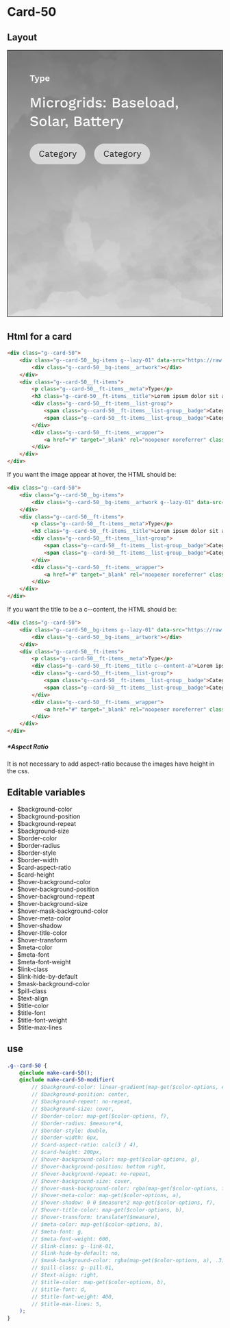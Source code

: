# Card-50

## Layout

![alt text][card-50]

[card-50]: /src/img/global-components/card/card-50.jpg

## Html for a card

```html
<div class="g--card-50">
    <div class="g--card-50__bg-items g--lazy-01" data-src="https://raw.githubusercontent.com/team-thunderfoot/ui/main/src/img/global-components/bg-placeholder.jpg">
        <div class="g--card-50__bg-items__artwork"></div>
    </div>
    <div class="g--card-50__ft-items">
        <p class="g--card-50__ft-items__meta">Type</p>
        <h3 class="g--card-50__ft-items__title">Lorem ipsum dolor sit amet</h3>
        <div class="g--card-50__ft-items__list-group">
            <span class="g--card-50__ft-items__list-group__badge">Category</span>
            <span class="g--card-50__ft-items__list-group__badge">Category</span>
        </div>
        <div class="g--card-50__ft-items__wrapper">
            <a href="#" target="_blank" rel="noopener noreferrer" class="g--card-50__ft-items__wrapper__link">This is a link</a>
        </div>
    </div>
</div>
```

If you want the image appear at hover, the HTML should be:
```html
<div class="g--card-50">
    <div class="g--card-50__bg-items">
        <div class="g--card-50__bg-items__artwork g--lazy-01" data-src="https://raw.githubusercontent.com/team-thunderfoot/ui/main/src/img/global-components/bg-placeholder.jpg"></div>
    </div>
    <div class="g--card-50__ft-items">
        <p class="g--card-50__ft-items__meta">Type</p>
        <h3 class="g--card-50__ft-items__title">Lorem ipsum dolor sit amet</h3>
        <div class="g--card-50__ft-items__list-group">
            <span class="g--card-50__ft-items__list-group__badge">Category</span>
            <span class="g--card-50__ft-items__list-group__badge">Category</span>
        </div>
        <div class="g--card-50__ft-items__wrapper">
            <a href="#" target="_blank" rel="noopener noreferrer" class="g--card-50__ft-items__wrapper__link">This is a link</a>
        </div>
    </div>
</div>
```

If you want the title to be a c--content, the HTML should be:
```html
<div class="g--card-50">
    <div class="g--card-50__bg-items g--lazy-01" data-src="https://raw.githubusercontent.com/team-thunderfoot/ui/main/src/img/global-components/bg-placeholder.jpg">
        <div class="g--card-50__bg-items__artwork"></div>
    </div>
    <div class="g--card-50__ft-items">
        <p class="g--card-50__ft-items__meta">Type</p>
        <div class="g--card-50__ft-items__title c--content-a">Lorem ipsum dolor sit amet</div>
        <div class="g--card-50__ft-items__list-group">
            <span class="g--card-50__ft-items__list-group__badge">Category</span>
            <span class="g--card-50__ft-items__list-group__badge">Category</span>
        </div>
        <div class="g--card-50__ft-items__wrapper">
            <a href="#" target="_blank" rel="noopener noreferrer" class="g--card-50__ft-items__wrapper__link">This is a link</a>
        </div>
    </div>
</div>
```

##### \*Aspect Ratio

It is not necessary to add aspect-ratio because the images have height in the css.

## Editable variables

- $background-color
- $background-position
- $background-repeat
- $background-size
- $border-color
- $border-radius
- $border-style
- $border-width
- $card-aspect-ratio
- $card-height
- $hover-background-color
- $hover-background-position
- $hover-background-repeat
- $hover-background-size
- $hover-mask-background-color
- $hover-meta-color
- $hover-shadow
- $hover-title-color
- $hover-transform
- $meta-color
- $meta-font
- $meta-font-weight
- $link-class
- $link-hide-by-default
- $mask-background-color
- $pill-class
- $text-align
- $title-color
- $title-font
- $title-font-weight
- $title-max-lines

## use

```scss
.g--card-50 {
    @include make-card-50();
    @include make-card-50-modifier(
        // $background-color: linear-gradient(map-get($color-options, e), map-get($color-options, h)),
        // $background-position: center,
        // $background-repeat: no-repeat,
        // $background-size: cover,
        // $border-color: map-get($color-options, f),
        // $border-radius: $measure*4,
        // $border-style: double,
        // $border-width: 6px,
        // $card-aspect-ratio: calc(3 / 4),
        // $card-height: 200px,
        // $hover-background-color: map-get($color-options, g),
        // $hover-background-position: bottom right,
        // $hover-background-repeat: no-repeat,
        // $hover-background-size: cover,
        // $hover-mask-background-color: rgba(map-get($color-options, f), .3),
        // $hover-meta-color: map-get($color-options, a),
        // $hover-shadow: 0 0 $measure*2 map-get($color-options, f),
        // $hover-title-color: map-get($color-options, b),
        // $hover-transform: translateY($measure),
        // $meta-color: map-get($color-options, b),
        // $meta-font: g,
        // $meta-font-weight: 600,
        // $link-class: g--link-01,
        // $link-hide-by-default: no,
        // $mask-background-color: rgba(map-get($color-options, a), .3),
        // $pill-class: g--pill-01,
        // $text-align: right,
        // $title-color: map-get($color-options, b),
        // $title-font: d,
        // $title-font-weight: 400,
        // $title-max-lines: 5,
    );
}
```
